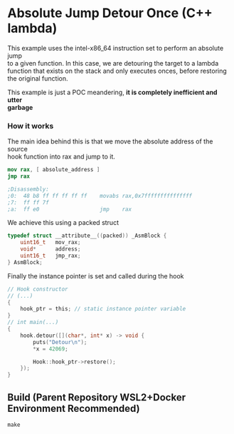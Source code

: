 # Absolute Jump Detour Once (C++ lambda)
This example uses the intel-x86_64 instruction set to perform an absolute jump  
to a given function. In this case, we are detouring the target to a lambda  
function that exists on the stack and only executes onces, before restoring  
the original function.

This example is just a POC meandering, **it is completely inefficient and utter  
garbage**

### How it works
The main idea behind this is that we move the absolute address of the source  
hook function into rax and jump to it.

```nasm
mov rax, [ absolute_address ]
jmp rax

;Disassembly:
;0:  48 b8 ff ff ff ff ff    movabs rax,0x7fffffffffffffff
;7:  ff ff 7f
;a:  ff e0                   jmp    rax
```

We achieve this using a packed struct
```c
typedef struct __attribute__((packed)) _AsmBlock {
    uint16_t   mov_rax;
    void*      address;
    uint16_t   jmp_rax;
} AsmBlock;
```

Finally the instance pointer is set and called during the hook
```c
// Hook constructor
// (...)
{
    hook_ptr = this; // static instance pointer variable
}
// int main(...)
{
    hook.detour([](char*, int* x) -> void {
        puts("Detour\n");
        *x = 42069;

        Hook::hook_ptr->restore();
    });
}
```

## Build (Parent Repository WSL2+Docker Environment Recommended)
`make`
